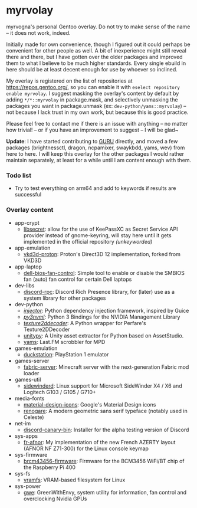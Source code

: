 # myrvolay
myrvogna's personal Gentoo overlay. Do not try to make sense of the name – it does not work, indeed.

Initially made for own convenience, though I figured out it could perhaps be convenient for other people as well. A bit of inexperience might still reveal there and there, but I have gotten over the older packages and improved them to what I believe to be much higher standards. Every single ebuild in here should be at least decent enough for use by whoever so inclined.

My overlay is registered on the list of repositories at https://repos.gentoo.org/, so you can enable it with `eselect repository enable myrvolay`. I suggest masking the overlay's content by default by adding `*/*::myrvolay` in package.mask, and selectively unmasking the packages you want in package.unmask (ex: `dev-python/yams::myrvolay`) – not because I lack trust in my own work, but because this is good practice.

Please feel free to contact me if there is an issue with anything – no matter how trivial! – or if you have an improvement to suggest – I will be glad~

**Update**: I have started contributing to [GURU](https://wiki.gentoo.org/wiki/Project:GURU) directly, and moved a few packages (brightnessctl, dragon, ncpamixer, swaykbdd, yams, wev) from here to here. I will keep this overlay for the other packages I would rather maintain separately, at least for a while until I am content enough with them. 

### Todo list ###
- Try to test everything on arm64 and add to keywords if results are successful

### Overlay content ###
* app-crypt
  * [libsecret](https://packages.gentoo.org/packages/app-crypt/libsecret): allow for the use of KeePassXC as Secret Service API provider instead of gnome-keyring, will stay here until it gets implemented in the official repository *(unkeyworded)*
* app-emulation
  * [vkd3d-proton](https://github.com/HansKristian-Work/vkd3d-proton): Proton's Direct3D 12 implementation, forked from VKD3D
* app-laptop
  * [dell-bios-fan-control](https://github.com/TomFreudenberg/dell-bios-fan-control): Simple tool to enable or disable the SMBIOS fan (auto) fan control for certain Dell laptops
* dev-libs
  * [discord-rpc](https://github.com/discord/discord-rpc): Discord Rich Presence library, for (later) use as a system library for other packages
* dev-python
  * *[injector](https://pypi.org/project/injector/)*: Python dependency injection framework, inspired by Guice
  * *[py3nvml](https://pypi.org/project/py3nvml/)*: Python 3 Bindings for the NVIDIA Management Library
  * *[texture2ddecoder](https://github.com/K0lb3/texture2ddecoder)*: A Python wrapper for Perfare's Texture2DDecoder 
  * [unitypy](https://github.com/K0lb3/UnityPy): A Unity asset extractor for Python based on AssetStudio.
  * [yams](https://github.com/Berulacks/yams): Last.FM scrobbler for MPD
* games-emulation
  * [duckstation](https://github.com/stenzek/duckstation): PlayStation 1 emulator
* games-server
  * [fabric-server](https://fabricmc.net): Minecraft server with the next-generation Fabric mod loader
* games-util
  * [sidewinderd](https://github.com/tolga9009/sidewinderd): Linux support for Microsoft SideWinder X4 / X6 and Logitech G103 / G105 / G710+
* media-fonts
  * [material-design-icons](https://github.com/google/material-design-icons/): Google's Material Design icons
  * [renogare](https://www.creativefabrica.com/product/renogare/): A modern geometric sans serif typeface (notably used in Celeste)
* net-im
  * [discord-canary-bin](https://discord.com/): Installer for the alpha testing version of Discord
* sys-apps
  * [fr-afnor](https://github.com/myrvogna/fr-afnor): My implementation of the new French AZERTY layout (AFNOR NF Z71-300) for the Linux console keymap
* sys-firmware
  * [brcm43456-firmware](https://github.com/RPi-Distro/firmware-nonfree): Firmware for the BCM3456 WiFi/BT chip of the Raspberry Pi 400
* sys-fs
  * [vramfs](https://github.com/Overv/vramfs): VRAM-based filesystem for Linux
* sys-power
  * [gwe](https://gitlab.com/leinardi/gwe): GreenWithEnvy, system utility for information, fan control and overclocking Nvidia GPUs
